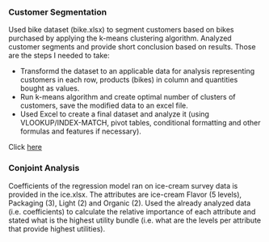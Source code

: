 <h3>Customer Segmentation</h3>
Used bike dataset (bike.xlsx)  to segment customers based on bikes
purchased by applying the k-means clustering algorithm. Analyzed customer segments and provide short
conclusion based on results. Those are the steps I needed to take:<br>

- Transformd the dataset to an applicable data for analysis representing customers in each row, products
(bikes) in column and quantities bought as values.
- Run k-means algorithm and create optimal number of clusters of customers, save the modified data to
an excel file.
- Used Excel to create a final dataset and analyze it (using VLOOKUP/INDEX-MATCH, pivot tables,
conditional formatting and other formulas and features if necessary).<br>

Click <a href="https://github.com/Vazgen-Tadevosyan/Business_Analytics/blob/master/Conjoint_Analysis/task1.ipynb"> here</a>
<h3>Conjoint Analysis</h3>
Coefficients of the regression model ran on ice-cream survey data is provided in the
ice.xlsx. The attributes are ice-cream Flavor (5 levels), Packaging (3), Light (2) and Organic (2). Used the already
analyzed data (i.e. coefficients) to calculate the relative importance of each attribute and stated what is
the highest utility bundle (i.e. what are the levels per attribute that provide highest utilities).
